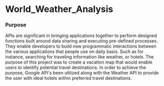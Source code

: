 # World_Weather_Analysis
### Purpose 
APIs are significant in bringing applications together to perform designed functions built around data sharing and executing pre-defined processes. They enable developers to build new programmatic interactions between the various applications that people use on daily basis. Such as for instance, searching for traveling information like weather, or hotels. The purpose of this project was to create a vacation map that would enable users to identify potential travel destinations. In order to achieve the purpose, Google API's been utilized along with the Weather API to provide the user with ideal hotels within preferred travel destinations.

